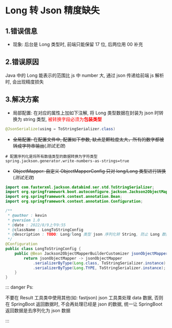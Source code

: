 # Long 转 Json 精度缺失

## 1.错误信息

* 现象: 后台是 Long 类型时, 前端只能保留 17 位, 后两位用 00 补充

## 2.错误原因

 Java 中的 Long 能表示的范围比 js 中 number 大, 通过 json 传递给前端 js 解析时, 会出现精度损失

## 3.解决方案 

* 局部配置: 在对应的属性上加如下注解, 将 Long 类型数据在封装为 json 时转换为 string 类型, <span style='color: red;'>被转换字段必须为**包装类型**</span>

```java
@JsonSerialize(using = ToStringSerializer.class)
```

* ~~全局配置: 在配置文件中, 配置如下参数, 缺点是颗粒度太大，所有的数字都被转成字符串输出~~(*测试无效*)

```properties
# 配置序列化是将所有数值类型的数据转换为字符类型
spring.jackson.generator.write-numbers-as-strings=true
```

* ~~ObjectMapper: 自定义 ObjectMapperConfig 只对 long/Long 类型进行转换~~(*测试无效*)

```java
import com.fasterxml.jackson.databind.ser.std.ToStringSerializer;
import org.springframework.boot.autoconfigure.jackson.Jackson2ObjectMapperBuilderCustomizer;
import org.springframework.context.annotation.Bean;
import org.springframework.context.annotation.Configuration;

/**
 * @author : kevin
 * @version 1.0
 * @date : 2022/8/9上午9:55
 * @className : LongToStringConfig
 * @description : TODO: Long/long 类型 json 序列化转 String, 防止 Long 数据长度过长, 前端精度损失
 */
@Configuration
public class LongToStringConfig {
    public @Bean Jackson2ObjectMapperBuilderCustomizer jsonObjectMapper() {
        return jsonObjectMapper -> jsonObjectMapper
            .serializerByType(Long.class, ToStringSerializer.instance)
            .serializerByType(Long.TYPE, ToStringSerializer.instance);
    }
}
```

::: danger Ps:

不要在 Result 工具类中使用其他(如: fastjson) json 工具类处理 data 数据, 否则在 SpringBoot 返回数据时, 不会再处理已经是 json 的数据, 统一让 SpringBoot 返回数据是去序列化为 json 数据

:::